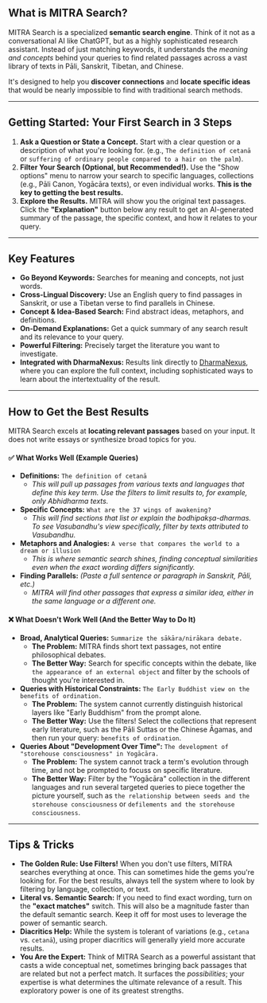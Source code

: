 ## What is MITRA Search?

MITRA Search is a specialized **semantic search engine**. Think of it not as a conversational AI like ChatGPT, but as a highly sophisticated research assistant. Instead of just matching keywords, it understands the *meaning and concepts* behind your queries to find related passages across a vast library of texts in Pāli, Sanskrit, Tibetan, and Chinese.

It's designed to help you **discover connections** and **locate specific ideas** that would be nearly impossible to find with traditional search methods.

---

## Getting Started: Your First Search in 3 Steps

1.  **Ask a Question or State a Concept.** Start with a clear question or a description of what you're looking for. (e.g., `The definition of cetanā` or `suffering of ordinary people compared to a hair on the palm`).
2.  **Filter Your Search (Optional, but Recommended!).** Use the "Show options" menu to narrow your search to specific languages, collections (e.g., Pāli Canon, Yogācāra texts), or even individual works. **This is the key to getting the best results.**
3.  **Explore the Results.** MITRA will show you the original text passages. Click the **"Explanation"** button below any result to get an AI-generated summary of the passage, the specific context, and how it relates to your query.

---

## Key Features

* **Go Beyond Keywords:** Searches for meaning and concepts, not just words.
* **Cross-Lingual Discovery:** Use an English query to find passages in Sanskrit, or use a Tibetan verse to find parallels in Chinese.
* **Concept & Idea-Based Search:** Find abstract ideas, metaphors, and definitions.
* **On-Demand Explanations:** Get a quick summary of any search result and its relevance to your query.
* **Powerful Filtering:** Precisely target the literature you want to investigate.
* **Integrated with DharmaNexus:** Results link directly to [DharmaNexus](https://dharmanexus.org), where you can explore the full context, including sophisticated ways to learn about the intertextuality of the result. 

---

## How to Get the Best Results

MITRA Search excels at **locating relevant passages** based on your input. It does not write essays or synthesize broad topics for you.

#### ✅ What Works Well (Example Queries)

* **Definitions:** `The definition of cetanā`
    * *This will pull up passages from various texts and languages that define this key term. Use the filters to limit results to, for example, only Abhidharma texts.*
* **Specific Concepts:** `What are the 37 wings of awakening?`
    * *This will find sections that list or explain the bodhipakṣa-dharmas. To see Vasubandhu's view specifically, filter by texts attributed to Vasubandhu.*
* **Metaphors and Analogies:** `A verse that compares the world to a dream or illusion`
    * *This is where semantic search shines, finding conceptual similarities even when the exact wording differs significantly.*
* **Finding Parallels:** *(Paste a full sentence or paragraph in Sanskrit, Pāli, etc.)*
    * *MITRA will find other passages that express a similar idea, either in the same language or a different one.*

#### ❌ What Doesn't Work Well (And the Better Way to Do It)

* **Broad, Analytical Queries:** `Summarize the sākāra/nirākara debate.`
    * **The Problem:** MITRA finds short text passages, not entire philosophical debates.
    * **The Better Way:** Search for specific concepts within the debate, like `the appearance of an external object` and filter by the schools of thought you're interested in.
* **Queries with Historical Constraints:** `The Early Buddhist view on the benefits of ordination.`
    * **The Problem:** The system cannot currently distinguish historical layers like "Early Buddhism" from the prompt alone.
    * **The Better Way:** Use the filters! Select the collections that represent early literature, such as the Pāli Suttas or the Chinese Āgamas, and then run your query: `benefits of ordination`.
* **Queries About "Development Over Time":** `The development of "storehouse consciousness" in Yogācāra.`
    * **The Problem:** The system cannot track a term's evolution through time, and not be prompted to focuss on specific literature.
    * **The Better Way:** Filter by the "Yogācāra" collection in the different languages and run several targeted queries to piece together the picture yourself, such as `the relationship between seeds and the storehouse consciousness` or `defilements and the storehouse consciousness`.

---

## Tips & Tricks

* **The Golden Rule: Use Filters!** When you don't use filters, MITRA searches everything at once. This can sometimes hide the gems you're looking for. For the best results, always tell the system where to look by filtering by language, collection, or text.
* **Literal vs. Semantic Search:** If you need to find exact wording, turn on the **"exact matches"** switch. This will also be a magnitude faster than the default semantic search. Keep it off for most uses to leverage the power of semantic search.
* **Diacritics Help:** While the system is tolerant of variations (e.g., `cetana` vs. `cetanā`), using proper diacritics will generally yield more accurate results.
* **You Are the Expert:** Think of MITRA Search as a powerful assistant that casts a wide conceptual net, sometimes bringing back passages that are related but not a perfect match. It surfaces the *possibilities*; your expertise is what determines the ultimate relevance of a result. This exploratory power is one of its greatest strengths.